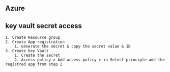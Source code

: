 ## Azure

## key vault secret access 

	1. Create Resource group
	2. Create App registration
		1. Generate the secret & copy the secret value & ID
	3. Create key Vault
		1. Create the secret
		2. Access policy > Add access policy > in Select principle add the registred app from step 2




